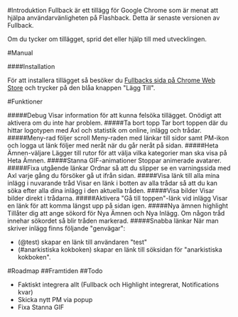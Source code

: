 #Introduktion
Fullback är ett tillägg för Google Chrome som är menat att hjälpa användarvänligheten på Flashback. Detta är senaste versionen av Fullback.

Om du tycker om tillägget, sprid det eller hjälp till med utvecklingen.

#Manual

####Installation

För att installera tillägget så besöker du [Fullbacks sida på Chrome Web Store](https://chrome.google.com/webstore/detail/ibeibfacbbjlhcpeoofjhmmhbnldnpgn?hl=sv) och trycker på den blåa knappen "Lägg Till".

#Funktioner

#####Debug
Visar information för att kunna felsöka tillägget. Onödigt att aktivera om du inte har problem.
#####Ta bort topp
Tar bort toppen där du hittar logotypen med Axl och statistik om online, inlägg och trådar.
#####Meny-rad följer scroll
Meny-raden med länkar till sidor samt PM-ikon och logga ut länk följer med neråt när du går neråt på sidan.
#####Heta Ämnen-väljare
Lägger till rutor för att välja vilka kategorier man ska visa på Heta Ämnen.
#####Stanna GIF-animationer
Stoppar animerade avatarer.
#####Fixa utgående länkar
Ordnar så att du slipper se en varningssida med Axl varje gång du försöker gå ut ifrån sidan.
#####Visa länk till alla mina inlägg i nuvarande tråd
Visar en länk i botten av alla trådar så att du kan söka efter alla dina inlägg i den aktuella tråden.
#####Visa bilder
Visar bilder direkt i trådarna.
#####Aktivera "Gå till toppen"-länk vid inlägg
Visar en länk för att komma längst upp på sidan igen.
#####Nya ämnen highlight
Tillåter dig att ange sökord för Nya Ämnen och Nya Inlägg. Om någon tråd innehar sökordet så blir tråden markerad.
#####Snabba länkar
När man skriver inlägg finns följande "genvägar":
* (@test) skapar en länk till användaren "test"
* (#anarkistiska kokboken) skapar en länk till söksidan för "anarkistiska kokboken".

#Roadmap
##Framtiden
##Todo
* Faktiskt integrera allt (Fullback och Highlight integrerat, Notifications kvar)
* Skicka nytt PM via popup
* Fixa Stanna GIF